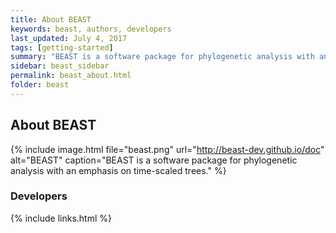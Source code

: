 ```yaml
---
title: About BEAST
keywords: beast, authors, developers
last_updated: July 4, 2017
tags: [getting-started]
summary: "BEAST is a software package for phylogenetic analysis with an emphasis on time-scaled trees."
sidebar: beast_sidebar
permalink: beast_about.html
folder: beast
---
```


## About BEAST

{% include image.html file="beast.png" url="http://beast-dev.github.io/doc" alt="BEAST" caption="BEAST is a software package for phylogenetic analysis with an emphasis on time-scaled trees." %}

### Developers

{% include links.html %}
